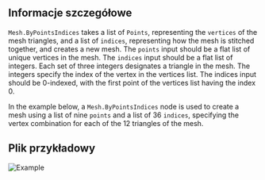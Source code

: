 ## Informacje szczegółowe
`Mesh.ByPointsIndices` takes a list of `Points`, representing the `vertices` of the mesh triangles, and a list of `indices`, representing how the mesh is stitched together, and creates a new mesh. The `points` input should be a flat list of unique vertices in the mesh. The `indices` input should be a flat list of integers. Each set of three integers designates a triangle in the mesh. The integers specify the index of the vertex in the vertices list. The indices input should be 0-indexed, with the first point of the vertices list having the index 0.

In the example below, a `Mesh.ByPointsIndices` node is used to create a mesh using a list of nine `points` and a list of 36 `indices`, specifying the vertex combination for each of the 12 triangles of the mesh.

## Plik przykładowy

![Example](./Autodesk.DesignScript.Geometry.Mesh.ByPointsIndices_img.png)
